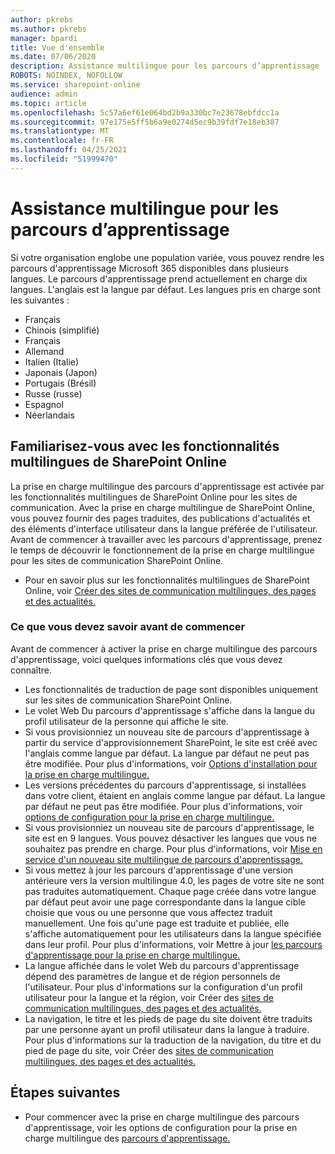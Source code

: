 ```yaml
---
author: pkrebs
ms.author: pkrebs
manager: bpardi
title: Vue d'ensemble
ms.date: 07/06/2020
description: Assistance multilingue pour les parcours d’apprentissage
ROBOTS: NOINDEX, NOFOLLOW
ms.service: sharepoint-online
audience: admin
ms.topic: article
ms.openlocfilehash: 5c57a6ef61e064bd2b9a330bc7e23678ebfdcc1a
ms.sourcegitcommit: 97e175e5ff5b6a9e0274d5ec9b39fdf7e18eb387
ms.translationtype: MT
ms.contentlocale: fr-FR
ms.lasthandoff: 04/25/2021
ms.locfileid: "51999470"
---
```

# <a name="multilingual-support-for-learning-pathways"></a>Assistance multilingue pour les parcours d’apprentissage

Si votre organisation englobe une population variée, vous pouvez rendre les parcours d'apprentissage Microsoft 365 disponibles dans plusieurs langues. Le parcours d'apprentissage prend actuellement en charge dix langues. L'anglais est la langue par défaut. Les langues pris en charge sont les suivantes :   

- Français    
- Chinois (simplifié)
- Français
- Allemand
- Italien (Italie)
- Japonais (Japon)
- Portugais (Brésil)
- Russe (russe)
- Espagnol
- Néerlandais

## <a name="get-familiar-with-the-sharepoint-online-multilingual-features"></a>Familiarisez-vous avec les fonctionnalités multilingues de SharePoint Online
La prise en charge multilingue des parcours d'apprentissage est activée par les fonctionnalités multilingues de SharePoint Online pour les sites de communication.
Avec la prise en charge multilingue de SharePoint Online, vous pouvez fournir des pages traduites, des publications d'actualités et des éléments d'interface utilisateur dans la langue préférée de l'utilisateur. Avant de commencer à travailler avec les parcours d'apprentissage, prenez le temps de découvrir le fonctionnement de la prise en charge multilingue pour les sites de communication SharePoint Online. 
- Pour en savoir plus sur les fonctionnalités multilingues de SharePoint Online, voir [Créer des sites de communication multilingues, des pages et des actualités.](https://support.office.com/article/2bb7d610-5453-41c6-a0e8-6f40b3ed750c) 

### <a name="what-you-should-know-before-getting-started"></a>Ce que vous devez savoir avant de commencer 
Avant de commencer à activer la prise en charge multilingue des parcours d'apprentissage, voici quelques informations clés que vous devez connaître. 

- Les fonctionnalités de traduction de page sont disponibles uniquement sur les sites de communication SharePoint Online.
- Le volet Web Du parcours d'apprentissage s'affiche dans la langue du profil utilisateur de la personne qui affiche le site.   
- Si vous provisionniez un nouveau site de parcours d'apprentissage à partir du service d'approvisionnement SharePoint, le site est créé avec l'anglais comme langue par défaut. La langue par défaut ne peut pas être modifiée. Pour plus d'informations, voir [Options d'installation pour la prise en charge multilingue.](./custom_setupoptions_ml.md)
- Les versions précédentes du parcours d'apprentissage, si installées dans votre client, étaient en anglais comme langue par défaut. La langue par défaut ne peut pas être modifiée. Pour plus d'informations, voir [options de configuration pour la prise en charge multilingue.](./custom_setupoptions_ml.md)
- Si vous provisionniez un nouveau site de parcours d'apprentissage, le site est en 9 langues. Vous pouvez désactiver les langues que vous ne souhaitez pas prendre en charge. Pour plus d'informations, voir [Mise en service d'un nouveau site multilingue de parcours d'apprentissage.](./custom_provision_ml.md)  
- Si vous mettez à jour les parcours d'apprentissage d'une version antérieure vers la version multilingue 4.0, les pages de votre site ne sont pas traduites automatiquement. Chaque page créée dans votre langue par défaut peut avoir une page correspondante dans la langue cible choisie que vous ou une personne que vous affectez traduit manuellement. Une fois qu'une page est traduite et publiée, elle s'affiche automatiquement pour les utilisateurs dans la langue spécifiée dans leur profil. Pour plus d'informations, voir Mettre à jour [les parcours d'apprentissage pour la prise en charge multilingue.](./custom_update_ml.md) 
- La langue affichée dans le volet Web du parcours d'apprentissage dépend des paramètres de langue et de région personnels de l'utilisateur. Pour plus d'informations sur la configuration d'un profil utilisateur pour la langue et la région, voir Créer des [sites de communication multilingues, des pages et des actualités.](https://support.office.com/article/2bb7d610-5453-41c6-a0e8-6f40b3ed750c) 
- La navigation, le titre et les pieds de page du site doivent être traduits par une personne ayant un profil utilisateur dans la langue à traduire. Pour plus d'informations sur la traduction de la navigation, du titre et du pied de page du site, voir Créer des [sites de communication multilingues, des pages et des actualités.](https://support.office.com/article/2bb7d610-5453-41c6-a0e8-6f40b3ed750c)

## <a name="next-steps"></a>Étapes suivantes
- Pour commencer avec la prise en charge multilingue des parcours d'apprentissage, voir les options de configuration pour la prise en charge multilingue des [parcours d'apprentissage.](./custom_setupoptions_ml.md)